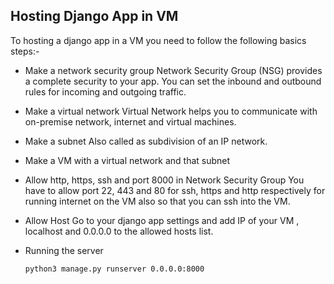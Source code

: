 ## Hosting Django App in VM
To hosting a django app in a VM you need to follow the following basics steps:-

- Make a network security group
    Network Security Group (NSG) provides a complete security to your app. You can set the inbound and outbound rules for incoming and outgoing traffic.

- Make a virtual network
    Virtual Network helps you to communicate with on-premise network, internet and virtual machines. 
- Make a subnet
    Also called as subdivision of an IP network.
- Make a VM with a virtual network and that subnet

- Allow http, https, ssh and port 8000 in Network Security Group
    You have to allow port 22, 443 and 80 for ssh, https and http respectively for running internet on the VM also so that you can ssh into the VM.

- Allow Host
    Go to your django app settings and add IP of your VM , localhost and 0.0.0.0 to the allowed hosts list. 

- Running the server
  ```
  python3 manage.py runserver 0.0.0.0:8000
  ```
